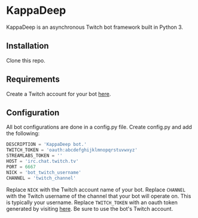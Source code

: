 # KappaDeep
KappaDeep is an asynchronous Twitch bot framework built in Python 3.

## Installation
Clone this repo.

## Requirements
Create a Twitch account for your bot [here](https://www.twitch.tv).

## Configuration
All bot configurations are done in a config.py file. Create config.py and add the following:

```python
DESCRIPTION = 'KappaDeep bot.'
TWITCH_TOKEN = 'oauth:abcdefghijklmnopqrstuvwxyz'
STREAMLABS_TOKEN = ''
HOST = 'irc.chat.twitch.tv'
PORT = 6667
NICK = 'bot_twitch_username'
CHANNEL = 'twitch_channel'
```
Replace `NICK` with the Twitch account name of your bot.
Replace `CHANNEL` with the Twitch username of the channel that your bot will operate on. This is typically your username.
Replace `TWITCH_TOKEN` with an oauth token generated by visiting [here](https://twitchapps.com/tmi/). Be sure to use the bot's Twitch account.
